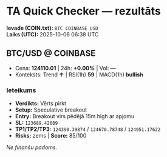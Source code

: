 # TA Quick Checker — rezultāts

**Ievade (COIN.txt):** `BTC COINBASE USD`  
**Laiks (UTC):** 2025-10-06 06:38 UTC

## BTC/USD @ COINBASE
- Cena: **124110.01** | 24h: **+0.00%** | Vol: **—**
- Konteksts: Trend **↑** | RSI(1h) **59** | MACD(1h) **bullish**

### Ieteikums
- **Verdikts:** Vērts pirkt
- **Setup:** Speculative breakout
- **Entry:** Breakout virs pēdējā 15m high ar apjomu
- **SL:** `123689.42689`
- **TP1/TP2/TP3:** `124390.39874` / `124670.78748` / `124951.17622`
- **Risks:** zems | **Score:** 85/100

*Ne finanšu padoms.*
